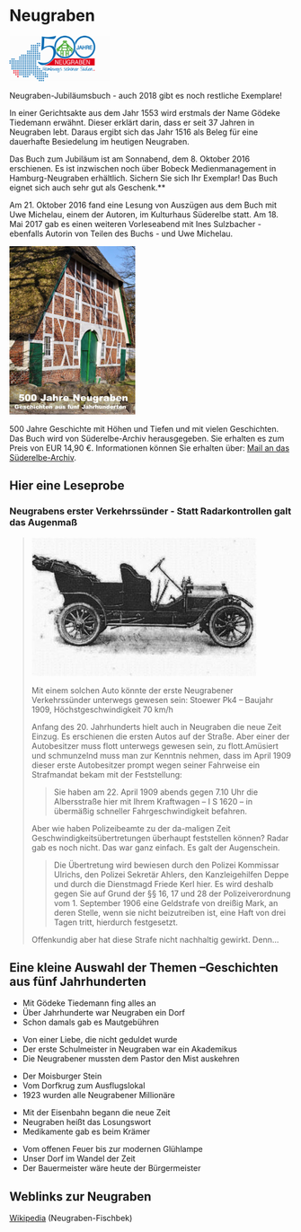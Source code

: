 # Neugraben

![](/img/wsb_180x81_500J_Neugraben.png)

Neugraben-Jubiläumsbuch - auch 2018 gibt es noch restliche Exemplare!

In einer Gerichtsakte aus dem Jahr 1553 wird erstmals der Name Gödeke
Tiedemann erwähnt. Dieser erklärt darin, dass er seit 37 Jahren in
Neugraben lebt. Daraus ergibt sich das Jahr 1516 als Beleg für eine
dauerhafte Besiedelung im heutigen Neugraben.

Das Buch zum Jubiläum ist am Sonnabend, dem 8. Oktober 2016
erschienen. Es ist inzwischen noch über Bobeck Medienmanagement in Hamburg-Neugraben erhältlich. Sichern Sie sich
Ihr Exemplar! Das Buch eignet sich auch sehr gut als Geschenk.**

Am 21. Oktober 2016 fand eine Lesung von Auszügen
aus dem Buch mit Uwe Michelau, einem der Autoren, im Kulturhaus
Süderelbe statt. Am 18. Mai 2017 gab es einen weiteren Vorleseabend mit Ines Sulzbacher - ebenfalls Autorin von Teilen des Buchs - und Uwe Michelau.

![](/img/Buchtitel_klein.png)

500 Jahre Geschichte mit Höhen und Tiefen und mit vielen Geschichten. Das
Buch wird von Süderelbe-Archiv herausgegeben. Sie erhalten es zum Preis von EUR 14,90 €.
Informationen können Sie erhalten über: [Mail an das
Süderelbe-Archiv](mailto:info@suederelbe-archiv.de).

## Hier eine Leseprobe

### Neugrabens erster Verkehrssünder - Statt Radarkontrollen galt das Augenmaß

> ![](/img/wsb_400x246_Stoewer_PK4.jpg)
>
> Mit einem solchen Auto könnte der erste Neugrabener Verkehrssünder
  unterwegs gewesen sein: Stoewer Pk4 – Baujahr 1909, Höchstgeschwindigkeit 70 km/h
>
> Anfang des 20. Jahrhunderts hielt auch in Neugraben die neue Zeit
  Einzug. Es erschienen die ersten Autos auf der Straße. Aber einer der
  Autobesitzer muss flott unterwegs gewesen sein, zu flott.Amüsiert und
  schmunzelnd muss man zur Kenntnis nehmen, dass im April 1909 dieser
  erste Autobesitzer prompt wegen seiner Fahrweise ein Strafmandat bekam
  mit der Feststellung:
>
>> Sie haben am 22. April 1909 abends gegen 7.10 Uhr die Albersstraße
   hier mit Ihrem Kraftwagen – I S 1620 – in übermäßig schneller
   Fahrgeschwindigkeit befahren.
>
> Aber wie haben Polizeibeamte zu der da-maligen Zeit
  Geschwindigkeitsübertretungen überhaupt feststellen können? Radar gab es
  noch nicht. Das war ganz einfach. Es galt der Augenschein.
>
>> Die Übertretung wird bewiesen durch den Polizei Kommissar Ulrichs, den
   Polizei Sekretär Ahlers, den Kanzleigehilfen Deppe und durch die
   Dienstmagd Friede Kerl hier. Es wird deshalb gegen Sie auf Grund der §§
   16, 17 und 28 der Polizeiverordnung vom 1. September 1906 eine
   Geldstrafe von dreißig Mark, an deren Stelle, wenn sie nicht
   beizutreiben ist, eine Haft von drei Tagen tritt, hierdurch
   festgesetzt.
>
> Offenkundig aber hat diese Strafe nicht nachhaltig gewirkt. Denn...

## Eine kleine Auswahl der Themen –Geschichten aus fünf Jahrhunderten

-   Mit Gödeke Tiedemann fing alles an
-   Über Jahrhunderte war Neugraben ein Dorf
-   Schon damals gab es Mautgebühren

<!-- -->

-   Von einer Liebe, die nicht geduldet wurde
-   Der erste Schulmeister in Neugraben war ein Akademikus
-   Die Neugrabener mussten dem Pastor den Mist auskehren

<!-- -->

-   Der Moisburger Stein
-   Vom Dorfkrug zum Ausflugslokal
-   1923 wurden alle Neugrabener Millionäre

<!-- -->

-   Mit der Eisenbahn begann die neue Zeit
-   Neugraben heißt das Losungswort
-   Medikamente gab es beim Krämer

<!-- -->

-   Vom offenen Feuer bis zur modernen Glühlampe
-   Unser Dorf im Wandel der Zeit
-   Der Bauermeister wäre heute der Bürgermeister

## Weblinks zur Neugraben
[Wikipedia](https://de.wikipedia.org/wiki/Hamburg-Neugraben-Fischbek) (Neugraben-Fischbek)

